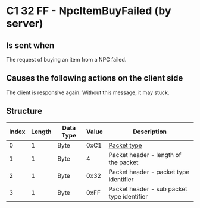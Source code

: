 # C1 32 FF - NpcItemBuyFailed (by server)

## Is sent when

The request of buying an item from a NPC failed.

## Causes the following actions on the client side

The client is responsive again. Without this message, it may stuck.

## Structure

| Index | Length | Data Type | Value | Description |
|-------|--------|-----------|-------|-------------|
| 0 | 1 |   Byte   | 0xC1  | [Packet type](PacketTypes.md) |
| 1 | 1 |    Byte   |   4   | Packet header - length of the packet |
| 2 | 1 |    Byte   | 0x32  | Packet header - packet type identifier |
| 3 | 1 |    Byte   | 0xFF  | Packet header - sub packet type identifier |
